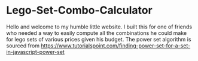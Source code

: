 # Lego-Set-Combo-Calculator

Hello and welcome to my humble little website. I built this for one of friends who needed a way to easily compute all the combinations he could make for lego sets of various prices given his budget. The power set algorithm is sourced from https://www.tutorialspoint.com/finding-power-set-for-a-set-in-javascript-power-set